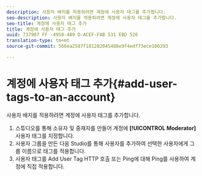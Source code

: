 ```yaml
---
description: 사용자 배지를 적용하려면 계정에 사용자 태그를 추가합니다.
seo-description: 사용자 배지를 적용하려면 계정에 사용자 태그를 추가합니다.
seo-title: 계정에 사용자 태그 추가
title: 계정에 사용자 태그 추가
uuid: 737907 FF -4958-489 D-ACEF-FAB 531 EBD 526
translation-type: tm+mt
source-git-commit: 566ea2587f101202045488e9f4edf73ece100293

---
```



# 계정에 사용자 태그 추가{#add-user-tags-to-an-account}

사용자 배지를 적용하려면 계정에 사용자 태그를 추가합니다.

1. 스튜디오를 통해 소유자 및 중재자를 만들어 계정에 **[!UICONTROL Moderator]** 사용자 태그를 지정합니다.
1. 사용자 그룹을 만든 다음 Studio를 통해 사용자를 추가하여 선택한 사용자에게 그룹 이름으로 태그를 적용합니다.
1. 사용자 태그를 Add User Tag HTTP 호출 또는 Ping에 대해 Ping를 사용하여 계정에 직접 적용합니다.
